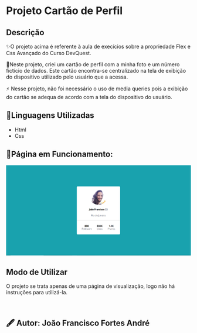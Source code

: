 # Projeto Cartão de Perfil

## Descrição

<p>✨O projeto acima é referente à aula de execícios sobre a propriedade Flex e Css Avançado do Curso DevQuest.</p>
<p>📍Neste projeto, criei um cartão de perfil com a minha foto e um número fictício de dados. Este cartão encontra-se centralizado na tela de exibição do dispositivo utilizado pelo usuário que a acessa.</p>
<p>⚡ Nesse projeto, não foi necessário o uso de media queries pois a exibição do cartão se adequa de acordo com a tela do dispositivo do usuário.</p>

## 🌟Linguagens Utilizadas

- Html
- Css

## 🌟Página em Funcionamento:

<img src="./src/images/Screenshot/Screenshot_1.png" alt="Print da página Funcionando" title="Print da página Funcionando">

## Modo de Utilizar

<p>O projeto se trata apenas de uma página de visualização, logo não há instruções para utilizá-la.</p>

<br>

## 🖋 Autor: João Francisco Fortes André